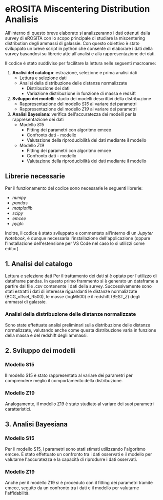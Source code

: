 # eROSITA Miscentering Distribution Analisis
All'interno di questo breve elaborato si analizzeranno i dati ottenuti dalla survey di eROSITA con lo scopo principale di studiare la miscentering distribution degli ammassi di galassie. 
Con questo obiettivo è stato sviluppato un breve script in python che consente di elaborare i dati della survey basandosi su librerie atte all'analisi e alla rappresentazione dei dati.

Il codice è stato suddiviso per facilitare la lettura nelle seguenti macroaree:
1. **Analisi del catalogo**: estrazione, selezione e prima analisi dati
    - Lettura e selezione dati
    - Analisi della distribuzione delle distanze normalizzate
        - Distribuzione dei dati
        - Variazione distribuzione in funzione di massa e redsift
2. **Sviluppo dei modelli**: studio dei modelli descrittivi della distribuzione
    - Rappresentazione del modello *S15* al variare dei parametri
    - Rappresentazione del modello *Z19* al variare dei parametri
3. **Analisi Bayesiana**: verifica dell'accuratezza dei modelli per la rappresentazione dei dati
    - Modello *S15*
        - Fitting dei parametri con algoritmo emcee
        - Confronto dati - modello
        - Valutazione della riproducibilità dei dati mediante il modello
    - Modello *Z19*
        - Fitting dei parametri con algoritmo emcee
        - Confronto dati - modello
        - Valutazione della riproducibilità dei dati mediante il modello

## Librerie necessarie
Per il funzionamento del codice sono necessarie le seguenti librerie:
- *numpy*
- *pandas*
- *matplotlib*
- *scipy*
- *emcee*
- *pygtc*

Inoltre, il codice è stato sviluppato e commentato all'interno di un *Jupyter Notebook*, è dunque necessaria l'installazione dell'applicazione (oppure l'installazione dell'estensione per VS Code nel caso lo si utilizzi come editor).





## 1. Analisi del catalogo
Lettura e selezione dati
Per il trattamento dei dati si è optato per l'utilizzo di dataframe pandas. In questo primo frammento si è generato un dataframe a partire dal file .csv contenente i dati della survey. Successivamente sono stati estratti i dati di interesse riguardanti le distanze normalizzate (BCG_offset_R500), le masse (logM500) e il redshift (BEST_Z) degli ammassi di galassie.

### Analisi della distribuzione delle distanze normalizzate
Sono state effettuate analisi preliminari sulla distribuzione delle distanze normalizzate, valutando anche come questa distribuzione varia in funzione della massa e del redshift degli ammassi.

## 2. Sviluppo dei modelli
### Modello S15
Il modello S15 è stato rappresentato al variare dei parametri per comprendere meglio il comportamento della distribuzione.

### Modello Z19
Analogamente, il modello Z19 è stato studiato al variare dei suoi parametri caratteristici.

## 3. Analisi Bayesiana
### Modello S15
Per il modello S15, i parametri sono stati stimati utilizzando l'algoritmo emcee. È stato effettuato un confronto tra i dati osservati e il modello per valutarne l'accuratezza e la capacità di riprodurre i dati osservati.

### Modello Z19
Anche per il modello Z19 si è proceduto con il fitting dei parametri tramite emcee, seguito da un confronto tra i dati e il modello per valutarne l'affidabilità.
